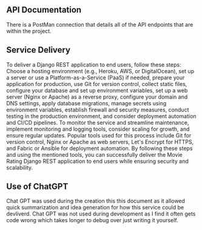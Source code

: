 
## API Documentation

There is a PostMan connection that details all of the API endpoints that are within the project.

## Service Delivery

To deliver a Django REST application to end users, follow these steps: Choose a hosting environment (e.g., Heroku, AWS, or DigitalOcean), set up a server or use a Platform-as-a-Service (PaaS) if needed, prepare your application for production, use Git for version control, collect static files, configure your database and set up environment variables, set up a web server (Nginx or Apache) as a reverse proxy, configure your domain and DNS settings, apply database migrations, manage secrets using environment variables, establish firewall and security measures, conduct testing in the production environment, and consider deployment automation and CI/CD pipelines. To monitor the service and streamline maintenance, implement monitoring and logging tools, consider scaling for growth, and ensure regular updates. Popular tools used for this process include Git for version control, Nginx or Apache as web servers, Let's Encrypt for HTTPS, and Fabric or Ansible for deployment automation. By following these steps and using the mentioned tools, you can successfully deliver the Movie Rating Django REST application to end users while ensuring security and scalability.


## Use of ChatGPT

Chat GPT was used during the creation this this document as it allowed quick summarization and idea generation for how this service could be devliverd. Chat GPT was not used during development as I find it often gets code wrong which takes longer to debug over just writing it yourself. 
